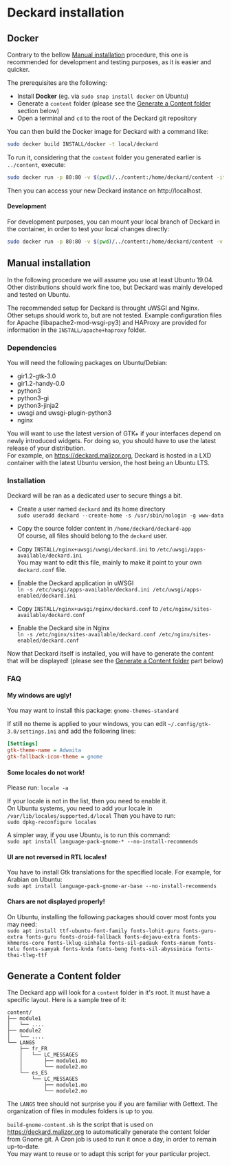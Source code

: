 # Deckard installation


## Docker

Contrary to the bellow [Manual installation](#manual-installation) procedure, this one is
recommended for development and testing purposes, as it is easier and quicker.

The prerequisites are the following:
- Install **Docker**
  (eg. via `sudo snap install docker` on Ubuntu)
- Generate a `content` folder
  (please see the [Generate a Content folder](#generate-a-content-folder) section below)
- Open a terminal and `cd` to the root of the Deckard git repository

You can then build the Docker image for Deckard with a command like:
```bash
sudo docker build INSTALL/docker -t local/deckard
```

To run it, considering that the `content` folder you generated earlier is
`../content`, execute:
```bash
sudo docker run -p 80:80 -v $(pwd)/../content:/home/deckard/content -it local/deckard
```

Then you can access your new Deckard instance on http://localhost.

#### Development

For development purposes, you can mount your local branch of Deckard in the
container, in order to test your local changes directly:
```bash
sudo docker run -p 80:80 -v $(pwd)/../content:/home/deckard/content -v $(pwd):/home/deckard/deckard-app -it local/deckard
```


## Manual installation

In the following procedure we will assume you use at least Ubuntu 19.04.
Other distributions should work fine too, but Deckard was mainly developed
and tested on Ubuntu.

The recommended setup for Deckard is throught uWSGI and Nginx.  
Other setups should work to, but are not tested.
Example configuration files for Apache (libapache2-mod-wsgi-py3) and HAProxy are
provided for information in the `INSTALL/apache+haproxy` folder.

### Dependencies

You will need the following packages on Ubuntu/Debian:


* gir1.2-gtk-3.0
* gir1.2-handy-0.0
* python3
* python3-gi
* python3-jinja2
* uwsgi and uwsgi-plugin-python3
* nginx

You will want to use the latest version of GTK+ if your interfaces depend on
newly introduced widgets. For doing so, you should have to use the latest
release of your distribution.  
For example, on https://deckard.malizor.org, Deckard is hosted in a LXD container
with the latest Ubuntu version, the host being an Ubuntu LTS.


### Installation


Deckard will be ran as a dedicated user to secure things a bit.

- Create a user named `deckard` and its home directory  
`sudo useradd deckard --create-home -s /usr/sbin/nologin -g www-data`

- Copy the source folder content in `/home/deckard/deckard-app`  
  Of course, all files should belong to the `deckard` user.

- Copy `INSTALL/nginx+uwsgi/uwsgi/deckard.ini` to `/etc/uwsgi/apps-available/deckard.ini`  
  You may want to edit this file, mainly to make it point to your own `deckard.conf` file.

- Enable the Deckard application in uWSGI  
`ln -s /etc/uwsgi/apps-available/deckard.ini /etc/uwsgi/apps-enabled/deckard.ini`

- Copy `INSTALL/nginx+uwsgi/nginx/deckard.conf` to `/etc/nginx/sites-available/deckard.conf`

- Enable the Deckard site in Nginx  
`ln -s /etc/nginx/sites-available/deckard.conf /etc/nginx/sites-enabled/deckard.conf`

Now that Deckard itself is installed, you will have to generate the content that will be displayed!
(please see the [Generate a Content folder](#generate-a-content-folder) part below)


### FAQ


#### My windows are ugly!


You may want to install this package:
`gnome-themes-standard`

If still no theme is applied to your windows, you can edit
`~/.config/gtk-3.0/settings.ini`
and add the following lines:

```ini
[Settings]
gtk-theme-name = Adwaita
gtk-fallback-icon-theme = gnome
```

#### Some locales do not work!

Please run:
`locale -a`

If your locale is not in the list, then you need to enable it.  
On Ubuntu systems, you need to add your locale in
`/var/lib/locales/supported.d/local`
Then you have to run:  
`sudo dpkg-reconfigure locales`

A simpler way, if you use Ubuntu, is to run this command:  
`sudo apt install language-pack-gnome-* --no-install-recommends`

#### UI are not reversed in RTL locales!

You have to install Gtk translations for the specified locale.
For example, for Arabian on Ubuntu:  
`sudo apt install language-pack-gnome-ar-base --no-install-recommends`

#### Chars are not displayed properly!

On Ubuntu, installing the following packages should cover most fonts you may need:  
`sudo apt install ttf-ubuntu-font-family fonts-lohit-guru fonts-guru-extra fonts-guru fonts-droid-fallback fonts-dejavu-extra fonts-khmeros-core fonts-lklug-sinhala fonts-sil-padauk fonts-nanum fonts-telu fonts-samyak fonts-knda fonts-beng fonts-sil-abyssinica fonts-thai-tlwg-ttf`

## Generate a Content folder

The Deckard app will look for a `content` folder in it's root.
It must have a specific layout. Here is a sample tree of it:

```
content/
├── module1
│   └── ....
├── module2
│   └── ....
└── LANGS
    ├── fr_FR
    │   └── LC_MESSAGES
    │       ├── module1.mo
    │       └── module2.mo
    └── es_ES
        └── LC_MESSAGES
            ├── module1.mo
            └── module2.mo
```

The `LANGS` tree should not surprise you if you are familiar with Gettext.
The organization of files in modules folders is up to you.

`build-gnome-content.sh` is the script that is used on https://deckard.malizor.org to
automatically generate the content folder from Gnome git. A Cron job is used to
run it once a day, in order to remain up-to-date.  
You may want to reuse or to adapt this script for your particular project.
